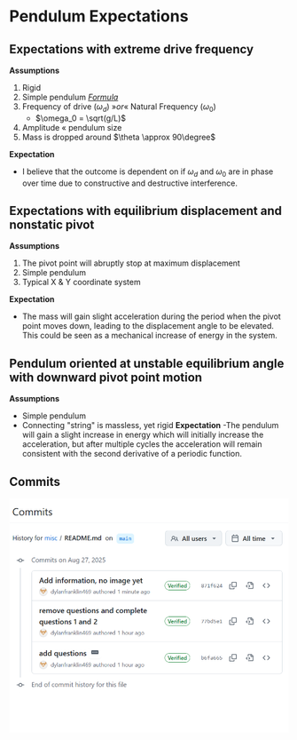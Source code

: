 # Pendulum Expectations #
## Expectations with extreme drive frequency ##

**Assumptions**
1. Rigid
2. Simple pendulum *[Formula](https://phys.libretexts.org/Bookshelves/College_Physics/College_Physics_1e_(OpenStax)/16%3A_Oscillatory_Motion_and_Waves/16.04%3A_The_Simple_Pendulum)*
3. Frequency of drive ($\omega_d$) $»or«$ Natural Frequency ($\omega_0$) 
   * $\omega_0 = \sqrt(g/L)$
4. Amplitude « pendulum size
5. Mass is dropped around $\theta \approx 90\degree$


**Expectation**
- I believe that the outcome is dependent on if $\omega_d$ and $\omega_0$ are in phase over time due to constructive and destructive interference.

## Expectations with equilibrium displacement and nonstatic pivot

**Assumptions**
1. The pivot point will abruptly stop at maximum displacement
2. Simple pendulum
3. Typical X & Y coordinate system

**Expectation**
- The mass will gain slight acceleration during the period when the pivot point moves down, leading to the displacement angle to be elevated. This could be seen as a mechanical increase of energy in the system.

## Pendulum oriented at unstable equilibrium angle with downward pivot point motion
**Assumptions**
- Simple pendulum
- Connecting "string" is massless, yet rigid
**Expectation**
-The pendulum will gain a slight increase in energy which will initially increase the acceleration, but after multiple cycles the acceleration will remain consistent with the second derivative of a periodic function.

## Commits ##
![Commits](Commits.png)

